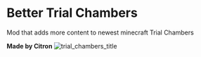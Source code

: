 # Better Trial Chambers
Mod that adds more content to newest minecraft Trial Chambers

**Made by Citron**
![trial_chambers_title](https://github.com/Citronovec/Better-Trial-Chambers-/assets/153953094/dd26fc91-63a6-4e76-8893-56b718dcad86)
